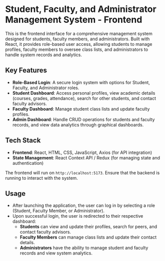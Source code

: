 # Student, Faculty, and Administrator Management System - Frontend

This is the frontend interface for a comprehensive management system designed for students, faculty members, and administrators. Built with React, it provides role-based user access, allowing students to manage profiles, faculty members to oversee class lists, and administrators to handle system records and analytics.

## Key Features

- **Role-Based Login**: A secure login system with options for Student, Faculty, and Administrator roles.
- **Student Dashboard**: Access personal profiles, view academic details (courses, grades, attendance), search for other students, and contact faculty advisors.
- **Faculty Dashboard**: Manage student class lists and update faculty profiles.
- **Admin Dashboard**: Handle CRUD operations for students and faculty records, and view data analytics through graphical dashboards.

## Tech Stack

- **Frontend**: React, HTML, CSS, JavaScript, Axios (for API integration)
- **State Management**: React Context API / Redux (for managing state and authentication)

The frontend will run on `http://localhost:5173`. Ensure that the backend is running to interact with the system.

## Usage

- After launching the application, the user can log in by selecting a role (Student, Faculty Member, or Administrator).
- Upon successful login, the user is redirected to their respective dashboard:
  - **Students** can view and update their profiles, search for peers, and contact faculty advisors.
  - **Faculty Members** can manage class lists and update their contact details.
  - **Administrators** have the ability to manage student and faculty records and view system analytics.

